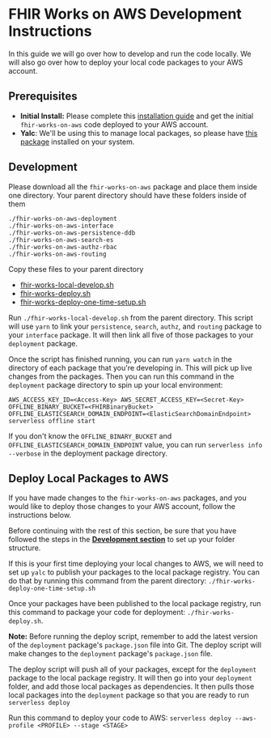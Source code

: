 # FHIR Works on AWS Development Instructions

In this guide we will go over how to develop and run the code locally. We will also go over how to deploy your local code packages to your AWS account.

## Prerequisites
 
 - **Initial Install:** Please complete this [installation guide](./INSTALL.md) and get the initial `fhir-works-on-aws` code deployed to your AWS account.
 - **Yalc**: We'll be using this to manage local packages, so please have [this package](https://github.com/whitecolor/yalc) installed on your system. 

## Development

Please download all the `fhir-works-on-aws` package and place them inside one directory. Your parent directory should have these folders inside of them
```
./fhir-works-on-aws-deployment
./fhir-works-on-aws-interface
./fhir-works-on-aws-persistence-ddb
./fhir-works-on-aws-search-es
./fhir-works-on-aws-authz-rbac
./fhir-works-on-aws-routing
```

Copy these files to your parent directory
- [fhir-works-local-develop.sh](./scripts/fhir-works-local-develop.sh)
- [fhir-works-deploy.sh](./scripts/fhir-works-deploy.sh)
- [fhir-works-deploy-one-time-setup.sh](./scripts/fhir-works-deploy-one-time-setup.sh)

Run `./fhir-works-local-develop.sh` from the parent directory. This script will use `yarn` to link your `persistence`, `search`, `authz`, and `routing` package to your `interface` package. It will then link all five of those packages to your `deployment` package.

Once the script has finished running, you can run `yarn watch` in the directory of each package that you're developing in. This will pick up live changes from the packages. Then you can run this command in the `deployment` package directory to spin up your local environment: 

`AWS_ACCESS_KEY_ID=<Access-Key> AWS_SECRET_ACCESS_KEY=<Secret-Key> OFFLINE_BINARY_BUCKET=<FHIRBinaryBucket> OFFLINE_ELASTICSEARCH_DOMAIN_ENDPOINT=<ElasticSearchDomainEndpoint> serverless offline start`

If you don't know the `OFFLINE_BINARY_BUCKET` and `OFFLINE_ELASTICSEARCH_DOMAIN_ENDPOINT` value, you can run `serverless info --verbose` in the deployment package directory.

## Deploy Local Packages to AWS

If you have made changes to the `fhir-works-on-aws` packages, and you would like to deploy those changes to your AWS account, follow the instructions below.

Before continuing with the rest of this section, be sure that you have followed the steps in the [**Development section**](#development) to set up your folder structure.

If this is your first time deploying your local changes to AWS, we will need to set up `yalc` to publish your packages to the local package registry. You can do that by running this command from the parent directory: `./fhir-works-deploy-one-time-setup.sh`

Once your packages have been published to the local package registry, run this command to package your code for deployment: `./fhir-works-deploy.sh`. 

**Note:** Before running the deploy script, remember to add the latest version of the `deployment` package's `package.json` file into Git. The deploy script will make changes to the `deployment` package's `package.json` file. 

The deploy script will push all of your packages, except for the `deployment` package to the local package registry. It will then go into your `deployment` folder, and add those local packages as dependencies. It then pulls those local packages into the `deployment` package so that you are ready to run `serverless deploy` 

Run this command to deploy your code to AWS:
`serverless deploy --aws-profile <PROFILE> --stage <STAGE>`
